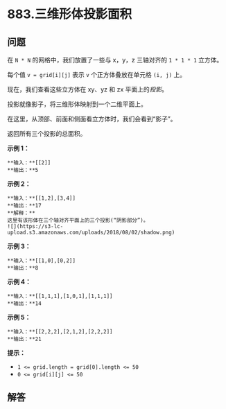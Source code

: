 # 883.三维形体投影面积

## 问题

在 `N * N` 的网格中，我们放置了一些与 x，y，z 三轴对齐的 `1 * 1 * 1` 立方体。

每个值 `v = grid[i][j]` 表示 `v` 个正方体叠放在单元格 `(i, j)` 上。

现在，我们查看这些立方体在 xy、yz 和 zx 平面上的*投影*。

投影就像影子，将三维形体映射到一个二维平面上。

在这里，从顶部、前面和侧面看立方体时，我们会看到“影子”。

返回所有三个投影的总面积。

**示例 1：**

```
**输入：**[[2]]
**输出：**5

```

**示例 2：**

```
**输入：**[[1,2],[3,4]]
**输出：**17
**解释：**
这里有该形体在三个轴对齐平面上的三个投影(“阴影部分”)。
![](https://s3-lc-upload.s3.amazonaws.com/uploads/2018/08/02/shadow.png)

```

**示例 3：**

```
**输入：**[[1,0],[0,2]]
**输出：**8

```

**示例 4：**

```
**输入：**[[1,1,1],[1,0,1],[1,1,1]]
**输出：**14

```

**示例 5：**

```
**输入：**[[2,2,2],[2,1,2],[2,2,2]]
**输出：**21

```

**提示：**

* `1 <= grid.length = grid[0].length <= 50`
* `0 <= grid[i][j] <= 50`



## 解答

